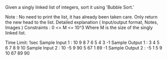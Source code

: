 Given a singly linked list of integers, sort it using 'Bubble Sort.'

Note :
No need to print the list, it has already been taken care. Only return the new head to the list.
Detailed explanation ( Input/output format, Notes, Images )
Constraints :
0 <= M <= 10^3
Where M is the size of the singly linked list.

Time Limit: 1sec
Sample Input 1 :
10 9 8 7 6 5 4 3 -1
Sample Output 1 :
 3 4 5 6 7 8 9 10 
 Sample Input 2 :
10 -5 9 90 5 67 1 89 -1
Sample Output 2 :
-5 1 5 9 10 67 89 90 


